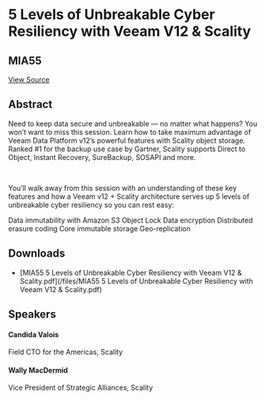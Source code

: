 # 5 Levels of Unbreakable Cyber Resiliency with Veeam V12 & Scality 
## MIA55
[View Source](https://connect.veeam.com/flow/veeam/veeamon2023/attendeeportal/page/sessioncatalog/session/1681940516012001daU5)

## Abstract
Need to keep data secure and unbreakable — no matter what happens? You won’t want to miss this session. Learn how to take maximum advantage of Veeam Data Platform v12’s powerful features with Scality object storage. Ranked #1 for the backup use case by Gartner, Scality supports Direct to Object, Instant Recovery, SureBackup, SOSAPI and more. 

 

You’ll walk away from this session with an understanding of these key features and how a Veeam v12 + Scality architecture serves up 5 levels of unbreakable cyber resiliency so you can rest easy:

Data immutability with Amazon S3 Object Lock
Data encryption
Distributed erasure coding
Core immutable storage
Geo-replication


## Downloads
- [MIA55 5 Levels of Unbreakable Cyber Resiliency with Veeam V12 & Scality.pdf](/files/MIA55 5 Levels of Unbreakable Cyber Resiliency with Veeam V12 & Scality.pdf)

## Speakers
#### Candida Valois
Field CTO for the Americas, Scality
#### Wally MacDermid
Vice President of Strategic Alliances, Scality